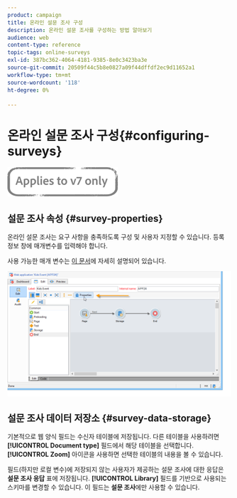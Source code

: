```yaml
---
product: campaign
title: 온라인 설문 조사 구성
description: 온라인 설문 조사를 구성하는 방법 알아보기
audience: web
content-type: reference
topic-tags: online-surveys
exl-id: 387bc362-4064-4181-9385-8e0c3423ba3e
source-git-commit: 20509f44c5b8e0827a09f44dffdf2ec9d11652a1
workflow-type: tm+mt
source-wordcount: '118'
ht-degree: 0%

---
```


# 온라인 설문 조사 구성{#configuring-surveys}

![](../../assets/v7-only.svg)

## 설문 조사 속성 {#survey-properties}

온라인 설문 조사는 요구 사항을 충족하도록 구성 및 사용자 지정할 수 있습니다. 등록 정보 창에 매개변수를 입력해야 합니다.

사용 가능한 매개 변수는 [이 문서](../../web/using/defining-web-forms-properties.md)에 자세히 설명되어 있습니다.

![](assets/s_ncs_admin_survey_properties_general.png)

## 설문 조사 데이터 저장소 {#survey-data-storage}

기본적으로 웹 양식 필드는 수신자 테이블에 저장됩니다. 다른 테이블을 사용하려면 **[!UICONTROL Document type]** 필드에서 해당 테이블을 선택합니다. **[!UICONTROL Zoom]** 아이콘을 사용하면 선택한 테이블의 내용을 볼 수 있습니다.

필드(하지만 로컬 변수)에 저장되지 않는 사용자가 제공하는 설문 조사에 대한 응답은 **설문 조사 응답** 표에 저장됩니다. **[!UICONTROL Library]** 필드를 기반으로 사용되는 스키마를 변경할 수 있습니다. 이 필드는 **설문 조사**&#x200B;에만 사용할 수 있습니다.

